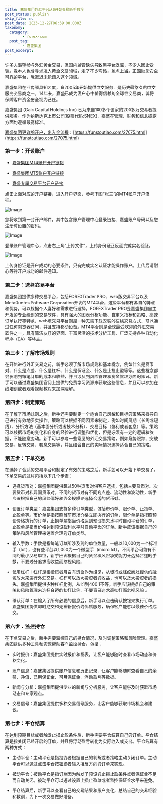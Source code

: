 ```yaml
---
title: 嘉盛集团外汇平台从0开始交易新手教程
post_status: publish
skip_file: no
post_date: 2023-12-29T06:39:00.000Z
taxonomy:
  category:
        - forex-com
  post_tag:
        - 嘉盛集团
post_excerpt: 
---
```

许多人渴望参与外汇黄金交易，但国内监管缺失导致黑平台泛滥，不少人因此受骗。我本人也曾寻求进入黄金交易领域，走了不少弯路，差点上当。正因缺乏安全可靠的平台，我迟迟未能踏入这个领域。

嘉盛集团在业内颇具知名度，自2005年开始提供中文服务，是历史最悠久的中文服务交易商之一。14年来，嘉盛已成为客户心中值得信赖的全球性交易商，其将保障客户资金安全视为己任。

嘉盛集团 (Gain Capital Holdings Inc) 已为来自180多个国家的200多万交易者提供服务。作为纳斯达克上市公司(股票代码:SNEX)，嘉盛在管理、财务和信息披露方面均遵循最高标准。

[嘉盛集团更详细开户，出入金流程](https://funstoutiao.com/27075.html)：[https://funstoutiao.com/27075.html](https://funstoutiao.com/27075.html)

### 第一步：开设账户

* [嘉盛集团MT4账户开户链接](https://s.ssgg.net/jsmt4)

* [嘉盛集团MT5账户开户链接](https://s.ssgg.net/jsmt5)

* [嘉盛专属交易平台开户链接](https://s.ssgg.net/js)

点击上面对应的开户链接，进入开户界面，参考下图“张三”的MT4账户开户流程。

![Image](https://prod-files-secure.s3.us-west-2.amazonaws.com/39ed1227-6d7d-4570-be36-9ccd4a2c4241/7a167aea-686b-400d-af59-4e18eb607a40/640.png?X-Amz-Algorithm=AWS4-HMAC-SHA256&X-Amz-Content-Sha256=UNSIGNED-PAYLOAD&X-Amz-Credential=ASIAZI2LB466UQZLS73C%2F20250201%2Fus-west-2%2Fs3%2Faws4_request&X-Amz-Date=20250201T161309Z&X-Amz-Expires=3600&X-Amz-Security-Token=IQoJb3JpZ2luX2VjEM7%2F%2F%2F%2F%2F%2F%2F%2F%2F%2FwEaCXVzLXdlc3QtMiJGMEQCIF16w4CQh9RaRCNw52wDpyZw69C8%2FueaYxVIkqhXN8VpAiBtXrXBF%2BLMXW3Ea%2F04CbZyBQ%2FCoObYGjuAAoY%2FxgmZUCqIBAjX%2F%2F%2F%2F%2F%2F%2F%2F%2F%2F8BEAAaDDYzNzQyMzE4MzgwNSIMlVuQPc%2BVGvM6%2FMitKtwD3EBR9VMIse%2BcnWPNgZhQXy1YmtpCvfNLGkeSZAD23e30Dj3CKkmzn9bE2c%2F%2F%2BU7UNhLHxZCcpO%2Bi8%2BZRWFLv15W9j4sxvYNgX%2FOB6z6NbddfbwF%2Fk%2BxWTAZeDpp4SlLKi6c9cnR7yL1XtvkPajFH%2BAcKC0Bw7FJnYYUkbWRwiGJPXmBbe0keHxQtc%2F84ABqo%2FYFKHQevCEkyP23jumQxFgf5DlhOIv78O79Ua1cm3lllTsenYWX%2Bx1JMulogc5XB7sX0tM9WxS%2FJoa2LAO%2Fki7gu4UJEAVggM1rEKuT%2F3bu9sDzbh9pycFLzs1SJwbU6fkl5VHTByfYfybNr89oob1eIRBhpFAJWXk1KOTPnaQfGtZ2qp6J2jzMj%2B8tQNJOLToNg%2FHjylx5Zb6zUA2ByMiqhZ5dvyJXpBsEIMi2xu3qE4dipfkviEg2Ntq6jj7mKs4Y3k0z4SYbT0uSaFSCpdNhOZXbxBE9JLT30MVK7GcLU%2F1B0Z6SupJSd%2B7NRMeu%2Byr5dMTq24G2sywP2GC2D9XjEvf7Laha7pqdgzFLX%2FEMJ8JZtwUGIofm7xoP3mTu8koeOBUZp4PIQmyMLBPaDSuPPwNnukLfkJMdblmPIVcqU15XIWGpM74E3Ny8w%2BML4vAY6pgEicvuzHti9DKJbMqYPHBPlmc93v%2BtpnPPGrrdi2gZ%2FfQ7MQVuYbG2sHE6lGk%2BK8d4EWJb%2BTE4B8Y1ZRHld%2BwvfHZ1yWLnK4EyWTYptEX779RZz2J7WfsROGsRv1xr9drCcCBo3XyjrpoDPpuT9zME3%2BjSAnoz1uMsuUQQMOXysyKnABeTwn0R%2F5hlH20cWvgyo3%2BfoFTldFu1kSUVgAKmq%2BFlOJBef&X-Amz-Signature=10d9d441e8705086c6a4401a2d754a0c8e2e78a4cfa4fbb3dd75aa66ed1669fa&X-Amz-SignedHeaders=host&x-id=GetObject)

您将收到第一封开户邮件，其中包含账户管理中心登录链接、嘉盛账户号码以及您注册时设置的密码。

![Image](https://prod-files-secure.s3.us-west-2.amazonaws.com/39ed1227-6d7d-4570-be36-9ccd4a2c4241/eaa1c6b3-2877-4284-a0e1-530e222c27fb/image.png?X-Amz-Algorithm=AWS4-HMAC-SHA256&X-Amz-Content-Sha256=UNSIGNED-PAYLOAD&X-Amz-Credential=ASIAZI2LB466UQZLS73C%2F20250201%2Fus-west-2%2Fs3%2Faws4_request&X-Amz-Date=20250201T161309Z&X-Amz-Expires=3600&X-Amz-Security-Token=IQoJb3JpZ2luX2VjEM7%2F%2F%2F%2F%2F%2F%2F%2F%2F%2FwEaCXVzLXdlc3QtMiJGMEQCIF16w4CQh9RaRCNw52wDpyZw69C8%2FueaYxVIkqhXN8VpAiBtXrXBF%2BLMXW3Ea%2F04CbZyBQ%2FCoObYGjuAAoY%2FxgmZUCqIBAjX%2F%2F%2F%2F%2F%2F%2F%2F%2F%2F8BEAAaDDYzNzQyMzE4MzgwNSIMlVuQPc%2BVGvM6%2FMitKtwD3EBR9VMIse%2BcnWPNgZhQXy1YmtpCvfNLGkeSZAD23e30Dj3CKkmzn9bE2c%2F%2F%2BU7UNhLHxZCcpO%2Bi8%2BZRWFLv15W9j4sxvYNgX%2FOB6z6NbddfbwF%2Fk%2BxWTAZeDpp4SlLKi6c9cnR7yL1XtvkPajFH%2BAcKC0Bw7FJnYYUkbWRwiGJPXmBbe0keHxQtc%2F84ABqo%2FYFKHQevCEkyP23jumQxFgf5DlhOIv78O79Ua1cm3lllTsenYWX%2Bx1JMulogc5XB7sX0tM9WxS%2FJoa2LAO%2Fki7gu4UJEAVggM1rEKuT%2F3bu9sDzbh9pycFLzs1SJwbU6fkl5VHTByfYfybNr89oob1eIRBhpFAJWXk1KOTPnaQfGtZ2qp6J2jzMj%2B8tQNJOLToNg%2FHjylx5Zb6zUA2ByMiqhZ5dvyJXpBsEIMi2xu3qE4dipfkviEg2Ntq6jj7mKs4Y3k0z4SYbT0uSaFSCpdNhOZXbxBE9JLT30MVK7GcLU%2F1B0Z6SupJSd%2B7NRMeu%2Byr5dMTq24G2sywP2GC2D9XjEvf7Laha7pqdgzFLX%2FEMJ8JZtwUGIofm7xoP3mTu8koeOBUZp4PIQmyMLBPaDSuPPwNnukLfkJMdblmPIVcqU15XIWGpM74E3Ny8w%2BML4vAY6pgEicvuzHti9DKJbMqYPHBPlmc93v%2BtpnPPGrrdi2gZ%2FfQ7MQVuYbG2sHE6lGk%2BK8d4EWJb%2BTE4B8Y1ZRHld%2BwvfHZ1yWLnK4EyWTYptEX779RZz2J7WfsROGsRv1xr9drCcCBo3XyjrpoDPpuT9zME3%2BjSAnoz1uMsuUQQMOXysyKnABeTwn0R%2F5hlH20cWvgyo3%2BfoFTldFu1kSUVgAKmq%2BFlOJBef&X-Amz-Signature=22bf75e60b893db33ed225e199d2cedd8d75b4e6cdb69be2a60b24e1978ba5bb&X-Amz-SignedHeaders=host&x-id=GetObject)

登录账户管理中心，点击右上角“上传文件”，上传身份证正反面完成实名验证。

![Image](https://prod-files-secure.s3.us-west-2.amazonaws.com/39ed1227-6d7d-4570-be36-9ccd4a2c4241/54090639-09fc-46b4-a135-e0289f707147/image.png?X-Amz-Algorithm=AWS4-HMAC-SHA256&X-Amz-Content-Sha256=UNSIGNED-PAYLOAD&X-Amz-Credential=ASIAZI2LB466UQZLS73C%2F20250201%2Fus-west-2%2Fs3%2Faws4_request&X-Amz-Date=20250201T161309Z&X-Amz-Expires=3600&X-Amz-Security-Token=IQoJb3JpZ2luX2VjEM7%2F%2F%2F%2F%2F%2F%2F%2F%2F%2FwEaCXVzLXdlc3QtMiJGMEQCIF16w4CQh9RaRCNw52wDpyZw69C8%2FueaYxVIkqhXN8VpAiBtXrXBF%2BLMXW3Ea%2F04CbZyBQ%2FCoObYGjuAAoY%2FxgmZUCqIBAjX%2F%2F%2F%2F%2F%2F%2F%2F%2F%2F8BEAAaDDYzNzQyMzE4MzgwNSIMlVuQPc%2BVGvM6%2FMitKtwD3EBR9VMIse%2BcnWPNgZhQXy1YmtpCvfNLGkeSZAD23e30Dj3CKkmzn9bE2c%2F%2F%2BU7UNhLHxZCcpO%2Bi8%2BZRWFLv15W9j4sxvYNgX%2FOB6z6NbddfbwF%2Fk%2BxWTAZeDpp4SlLKi6c9cnR7yL1XtvkPajFH%2BAcKC0Bw7FJnYYUkbWRwiGJPXmBbe0keHxQtc%2F84ABqo%2FYFKHQevCEkyP23jumQxFgf5DlhOIv78O79Ua1cm3lllTsenYWX%2Bx1JMulogc5XB7sX0tM9WxS%2FJoa2LAO%2Fki7gu4UJEAVggM1rEKuT%2F3bu9sDzbh9pycFLzs1SJwbU6fkl5VHTByfYfybNr89oob1eIRBhpFAJWXk1KOTPnaQfGtZ2qp6J2jzMj%2B8tQNJOLToNg%2FHjylx5Zb6zUA2ByMiqhZ5dvyJXpBsEIMi2xu3qE4dipfkviEg2Ntq6jj7mKs4Y3k0z4SYbT0uSaFSCpdNhOZXbxBE9JLT30MVK7GcLU%2F1B0Z6SupJSd%2B7NRMeu%2Byr5dMTq24G2sywP2GC2D9XjEvf7Laha7pqdgzFLX%2FEMJ8JZtwUGIofm7xoP3mTu8koeOBUZp4PIQmyMLBPaDSuPPwNnukLfkJMdblmPIVcqU15XIWGpM74E3Ny8w%2BML4vAY6pgEicvuzHti9DKJbMqYPHBPlmc93v%2BtpnPPGrrdi2gZ%2FfQ7MQVuYbG2sHE6lGk%2BK8d4EWJb%2BTE4B8Y1ZRHld%2BwvfHZ1yWLnK4EyWTYptEX779RZz2J7WfsROGsRv1xr9drCcCBo3XyjrpoDPpuT9zME3%2BjSAnoz1uMsuUQQMOXysyKnABeTwn0R%2F5hlH20cWvgyo3%2BfoFTldFu1kSUVgAKmq%2BFlOJBef&X-Amz-Signature=3d34188e7409590670a6dafd99402fc9df185e8dc0a784ab645c36ab755e7138&X-Amz-SignedHeaders=host&x-id=GetObject)

上传身份证是开户成功的必要条件，只有完成实名认证才能操作账户。上传后请耐心等待开户成功的邮件通知。

### 第二步：选择交易平台

嘉盛集团提供多种交易平台，包括FOREXTrader PRO、web版交易平台以及MetaQuotes Software Corporation开发的MT4平台。这些平台都有各自的特点和优势，可以根据个人喜好和需求进行选择。FOREXTrader PRO是嘉盛集团自主开发的专业级别的交易软件，具有强大的图表分析功能、自定义指标和策略、高速订单执行等特点。web版交易平台则是一种无需下载安装的在线交易方式，可以通过任何浏览器访问，并且支持移动设备。MT4平台则是全球最受欢迎的外汇交易软件之一，具有简洁友好的界面、丰富灵活的技术分析工具、广泛支持各种自动化程序（EA）等特点。

### 第三步：了解市场规则

在开始进行外汇交易之前，新手必须了解市场规则和基本概念，例如什么是货币对、什么是点差、什么是杠杆、什么是保证金、什么是止损止盈等等。这些概念都会影响到每笔订单的成本和收益，并且涉及到风险管理和资金管理方面的知识。新手可以通过嘉盛集团官网上提供的免费学习资源来获取这些信息，并且可以参加在线培训或者观看视频教程来加深理解。

### 第四步：制定策略

在了解了市场规则之后，新手还需要制定一个适合自己风格和目标的策略来指导自己进行有效地买卖操作。策略可以根据不同因素来制定，例如时间周期（长线或短线）、分析方法（基本面分析或者技术分析）、交易目标（盈利或者套息）等。策略可以根据市场的变化和自身的经验进行调整和优化，但是必须有一定的逻辑和依据，不能随意变动。新手可以参考一些常见的外汇交易策略，例如趋势跟踪、突破交易、反转交易、套息交易等，并且结合自己的实际情况选择适合自己的策略。

### 第五步：下单交易

在选择了合适的交易平台和制定了有效的策略之后，新手就可以开始下单交易了。下单交易的过程包括以下几个步骤：

* 选择货币对：嘉盛集团提供超过50种货币对供客户选择，包括主要货币对、次要货币对和异国货币对。不同的货币对有不同的点差、流动性和波动性，新手应该根据自己的风险偏好和资金规模来选择合适的货币对。

* 设置订单类型：嘉盛集团支持多种订单类型，包括市价单、限价单、止损单、止盈单等。市价单是指按照当前市场价格立即执行的订单，限价单是指按照预设价格执行的订单，止损单是指当价格达到预设损失水平时自动平仓的订单，止盈单是指当价格达到预设盈利水平时自动平仓的订单。新手应该根据自己的策略和风险管理来设置合理的订单类型。

* 输入手数：手数是指每笔订单所涉及到的单位数量，一般以10,000为一个标准手（lot），也有些平台以1,000为一个微型手（micro lot）。不同平台可能有不同的最小交易单位，新手应该根据自己的资金和风险承受能力来选择合适的手数，不要过分追求高收益而忽视风险。

* 使用杠杆：杠杆是指投资者用自有资金作为担保，从银行或经纪商处提供的融资放大来进行外汇交易。杠杆可以放大投资者的收益，也可以放大投资者的损失。嘉盛集团提供多种杠杆比例，从1:1到400:1不等。新手应该根据自己的策略和风险管理来选择合适的杠杆比例，不要盲目追求高杠杆而忽视风险 。

* 确认订单：在输入了所有必要的信息后，新手可以点击确认按钮来执行订单。嘉盛集团提供即时成交和无重新报价的优质服务，确保客户能够以最佳价格成交。

### 第六步：监控持仓

在下单交易之后，新手需要监控自己的持仓情况，及时调整策略和风险管理。嘉盛集团提供多种工具和资源帮助客户监控持仓，包括：

* 实时报价：嘉盛集团提供实时报价和图表，让客户能够随时查看市场动态和价格变化。

* 账户信息：嘉盛集团提供账户信息和历史记录，让客户能够随时查看自己的余额、净值、已用保证金、可用保证金、浮动盈亏等数据。

* 新闻与分析：嘉盛集团提供专业的新闻与分析服务，让客户能够及时获取市场动态和专家观点。

* 交易信号：嘉盛集团提供多种交易信号服务，让客户能够获取市场机会和建议。

### 第七步：平仓结算

在达到预期目标或者触发止损止盈条件后，新手需要平仓结算自己的订单。平仓结算是指关闭已经开启的订单，并且将浮动盈亏转化为实际收入或支出。平仓结算有两种方式：

* 主动平仓：主动平仓是指投资者根据自己的判断或者策略主动关闭订单。主动平仓可以通过点击平仓按钮或者输入相反方向的订单来实现。

* 被动平仓：被动平仓是指订单因为触发了预设的止损止盈条件或者保证金不足而自动关闭。被动平仓可以通过设置止损止盈单或者监控保证金水平来避免。

* 平仓结算后，新手可以查看自己的交易结果和账户变化，总结自己的交易经验和教训，为下一次交易做好准备。